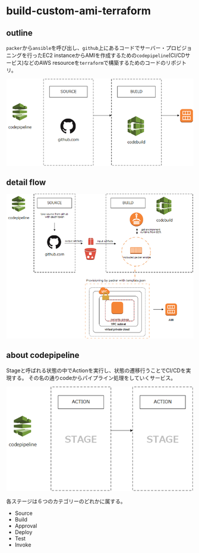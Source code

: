 # build-custom-ami-terraform

## outline

`packer`から`ansible`を呼び出し、`github`上にあるコードでサーバー・プロビジョニングを行ったEC2 instanceからAMIを作成するための`codepipeline`(CI/CDサービス)などのAWS resourceを`terraform`で構築するためのコードのリポジトリ。


![overview](build-custom-ami-overview.png)

## detail flow

![pipelineflow](detail.png)

## about codepipeline

Stageと呼ばれる状態の中でActionを実行し、状態の遷移行うことでCI/CDを実現する。
その名の通りcodeからパイプライン処理をしていくサービス。


![pipelineflow](pipelineflow.png)


各ステージは６つのカテゴリーのどれかに属する。

* Source
* Build
* Approval
* Deploy
* Test
* Invoke
